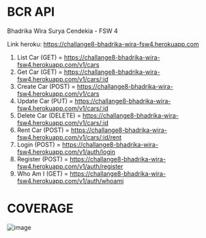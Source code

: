 # BCR API

Bhadrika Wira Surya Cendekia - FSW 4

Link heroku:
https://challange8-bhadrika-wira-fsw4.herokuapp.com

1. List Car (GET) = https://challange8-bhadrika-wira-fsw4.herokuapp.com/v1/cars
2. Get Car (GET) = https://challange8-bhadrika-wira-fsw4.herokuapp.com/v1/cars/:id
3. Create Car (POST) = https://challange8-bhadrika-wira-fsw4.herokuapp.com/v1/cars
4. Update Car (PUT) = https://challange8-bhadrika-wira-fsw4.herokuapp.com/v1/cars/:id
5. Delete Car (DELETE) = https://challange8-bhadrika-wira-fsw4.herokuapp.com/v1/cars/:id
6. Rent Car (POST) = https://challange8-bhadrika-wira-fsw4.herokuapp.com/v1/cars/:id/rent
7. Login (POST) = https://challange8-bhadrika-wira-fsw4.herokuapp.com/v1/auth/login
8. Register (POST) = https://challange8-bhadrika-wira-fsw4.herokuapp.com/v1/auth/register
9. Who Am I (GET) = https://challange8-bhadrika-wira-fsw4.herokuapp.com/v1/auth/whoami

# COVERAGE
![image](https://user-images.githubusercontent.com/33855330/173019662-a41b303e-0bd2-4942-804e-92b0d760ed16.png)
